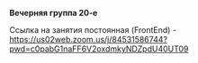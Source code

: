 **Вечерняя группа 20-е**

Ссылка на занятия постоянная (FrontEnd) - https://us02web.zoom.us/j/84531586744?pwd=c0pabG1naFF6V2oxdmkyNDZpdU40UT09
